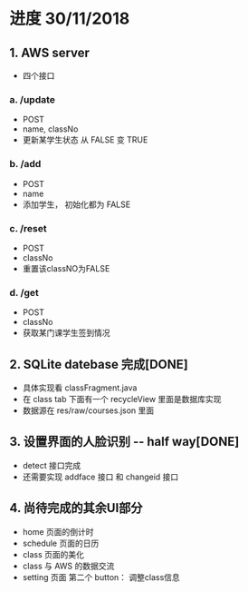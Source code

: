 # 进度 30/11/2018

## 1. AWS server
- 四个接口
### a. /update
- POST
- name, classNo
- 更新某学生状态 从 FALSE 变 TRUE
### b. /add
- POST
- name
- 添加学生， 初始化都为 FALSE
### c. /reset
- POST
- classNo
- 重置该classNO为FALSE
### d. /get
- POST
- classNo
- 获取某门课学生签到情况

## 2. SQLite datebase 完成[DONE]
- 具体实现看 classFragment.java
- 在 class tab 下面有一个 recycleView 里面是数据库实现
- 数据源在 res/raw/courses.json 里面

## 3. 设置界面的人脸识别 -- half way[DONE]
- detect 接口完成
- 还需要实现 addface 接口 和 changeid 接口 

## 4. 尚待完成的其余UI部分
- home 页面的倒计时
- schedule 页面的日历
- class 页面的美化
- class 与 AWS 的数据交流
- setting 页面 第二个 button： 调整class信息

